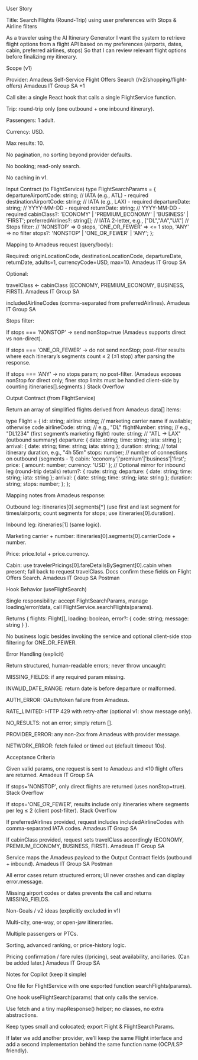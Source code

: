 User Story

Title: Search Flights (Round-Trip) using user preferences with Stops & Airline filters

As a traveler using the AI Itinerary Generator
I want the system to retrieve flight options from a flight API based on my preferences (airports, dates, cabin, preferred airlines, stops)
So that I can review relevant flight options before finalizing my itinerary.

Scope (v1)

Provider: Amadeus Self-Service Flight Offers Search (/v2/shopping/flight-offers) 
Amadeus IT Group SA
+1

Call site: a single React hook that calls a single FlightService function.

Trip: round-trip only (one outbound + one inbound itinerary).

Passengers: 1 adult.

Currency: USD.

Max results: 10.

No pagination, no sorting beyond provider defaults.

No booking; read-only search.

No caching in v1.

Input Contract (to FlightService)
type FlightSearchParams = {
  departureAirportCode: string;   // IATA (e.g., ATL) - required
  destinationAirportCode: string; // IATA (e.g., LAX) - required
  departureDate: string;          // YYYY-MM-DD - required
  returnDate: string;             // YYYY-MM-DD - required
  cabinClass?: 'ECONOMY' | 'PREMIUM_ECONOMY' | 'BUSINESS' | 'FIRST';
  preferredAirlines?: string[];   // IATA 2-letter, e.g., ["DL","AA","UA"]
  // Stops filter:
  // 'NONSTOP' => 0 stops, 'ONE_OR_FEWER' => <= 1 stop, 'ANY' => no filter
  stops?: 'NONSTOP' | 'ONE_OR_FEWER' | 'ANY';
};


Mapping to Amadeus request (query/body):

Required: originLocationCode, destinationLocationCode, departureDate, returnDate, adults=1, currencyCode=USD, max=10. 
Amadeus IT Group SA

Optional:

travelClass ← cabinClass (ECONOMY, PREMIUM_ECONOMY, BUSINESS, FIRST). 
Amadeus IT Group SA

includedAirlineCodes (comma-separated from preferredAirlines). 
Amadeus IT Group SA

Stops filter:

If stops === 'NONSTOP' → send nonStop=true (Amadeus supports direct vs non-direct).

If stops === 'ONE_OR_FEWER' → do not send nonStop; post-filter results where each itinerary’s segments count ≤ 2 (≤1 stop) after parsing the response.

If stops === 'ANY' → no stops param; no post-filter.
(Amadeus exposes nonStop for direct only; finer stop limits must be handled client-side by counting itineraries[].segments.) 
Stack Overflow

Output Contract (from FlightService)

Return an array of simplified flights derived from Amadeus data[] items:

type Flight = {
  id: string;
  airline: string;          // marketing carrier name if available; otherwise code
  airlineCode: string;      // e.g., "DL"
  flightNumber: string;     // e.g., "DL1234" (first segment’s marketing flight)
  route: string;            // "ATL → LAX" (outbound summary)
  departure: { date: string; time: string; iata: string };
  arrival:   { date: string; time: string; iata: string };
  duration: string;         // total itinerary duration, e.g., "4h 55m"
  stops: number;            // number of connections on outbound (segments - 1)
  cabin: 'economy'|'premium'|'business'|'first';
  price: { amount: number; currency: 'USD' };
  // Optional mirror for inbound leg (round-trip details)
  return?: {
    route: string;
    departure: { date: string; time: string; iata: string };
    arrival:   { date: string; time: string; iata: string };
    duration: string;
    stops: number;
  };
};


Mapping notes from Amadeus response:

Outbound leg: itineraries[0].segments[*] (use first and last segment for times/airports; count segments for stops; use itineraries[0].duration).

Inbound leg: itineraries[1] (same logic).

Marketing carrier + number: itineraries[0].segments[0].carrierCode + number.

Price: price.total + price.currency.

Cabin: use travelerPricings[0].fareDetailsBySegment[0].cabin when present; fall back to request travelClass.
Docs confirm these fields on Flight Offers Search. 
Amadeus IT Group SA
Postman

Hook Behavior (useFlightSearch)

Single responsibility: accept FlightSearchParams, manage loading/error/data, call FlightService.searchFlights(params).

Returns { flights: Flight[], loading: boolean, error?: { code: string; message: string } }.

No business logic besides invoking the service and optional client-side stop filtering for ONE_OR_FEWER.

Error Handling (explicit)

Return structured, human-readable errors; never throw uncaught:

MISSING_FIELDS: if any required param missing.

INVALID_DATE_RANGE: return date is before departure or malformed.

AUTH_ERROR: OAuth/token failure from Amadeus.

RATE_LIMITED: HTTP 429 with retry-after (optional v1: show message only).

NO_RESULTS: not an error; simply return [].

PROVIDER_ERROR: any non-2xx from Amadeus with provider message.

NETWORK_ERROR: fetch failed or timed out (default timeout 10s).

Acceptance Criteria

Given valid params, one request is sent to Amadeus and ≤10 flight offers are returned. 
Amadeus IT Group SA

If stops='NONSTOP', only direct flights are returned (uses nonStop=true). 
Stack Overflow

If stops='ONE_OR_FEWER', results include only itineraries where segments per leg ≤ 2 (client post-filter). 
Stack Overflow

If preferredAirlines provided, request includes includedAirlineCodes with comma-separated IATA codes. 
Amadeus IT Group SA

If cabinClass provided, request sets travelClass accordingly (ECONOMY, PREMIUM_ECONOMY, BUSINESS, FIRST). 
Amadeus IT Group SA

Service maps the Amadeus payload to the Output Contract fields (outbound + inbound). 
Amadeus IT Group SA
Postman

All error cases return structured errors; UI never crashes and can display error.message.

Missing airport codes or dates prevents the call and returns MISSING_FIELDS.

Non-Goals / v2 ideas (explicitly excluded in v1)

Multi-city, one-way, or open-jaw itineraries.

Multiple passengers or PTCs.

Sorting, advanced ranking, or price-history logic.

Pricing confirmation / fare rules (/pricing), seat availability, ancillaries. (Can be added later.) 
Amadeus IT Group SA

Notes for Copilot (keep it simple)

One file for FlightService with one exported function searchFlights(params).

One hook useFlightSearch(params) that only calls the service.

Use fetch and a tiny mapResponse() helper; no classes, no extra abstractions.

Keep types small and colocated; export Flight & FlightSearchParams.

If later we add another provider, we’ll keep the same Flight interface and add a second implementation behind the same function name (OCP/LSP friendly).